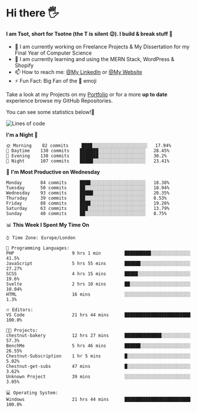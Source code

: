 # Hi there :raised_hand_with_fingers_splayed:
#### I am Tsot, short for Tsotne (the T is silent :wink:). I build & break stuff :space_invader:
- :telescope: I am currently working on Freelance Projects & My Dissertation for my Final Year of Computer Science
- :seedling: I am currently learning and using the MERN Stack, WordPress & Shopify
- :mailbox: How to reach me: [@My LinkedIn](https://www.linkedin.com/in/tsotne-gvadzabia/) or [@My Website](https://tsotnegvadzabia.me/contact)
- :zap: Fun Fact: Big Fan of the :space_invader: emoji

Take a look at my Projects on my [Portfolio](https://tsotnegvadzabia.me/) or for a more **up to date** experience browse my GitHub Repositories.

You can see some statistics below!:space_invader:
<!--START_SECTION:waka-->
![Lines of code](https://img.shields.io/badge/From%20Hello%20World%20I%27ve%20Written-3.5%20million%20lines%20of%20code-blue)

**I'm a Night 🦉** 

```text
🌞 Morning    82 commits     ████░░░░░░░░░░░░░░░░░░░░░   17.94% 
🌆 Daytime    130 commits    ███████░░░░░░░░░░░░░░░░░░   28.45% 
🌃 Evening    138 commits    ███████░░░░░░░░░░░░░░░░░░   30.2% 
🌙 Night      107 commits    █████░░░░░░░░░░░░░░░░░░░░   23.41%

```
📅 **I'm Most Productive on Wednesday** 

```text
Monday       84 commits     ████░░░░░░░░░░░░░░░░░░░░░   18.38% 
Tuesday      50 commits     ██░░░░░░░░░░░░░░░░░░░░░░░   10.94% 
Wednesday    93 commits     █████░░░░░░░░░░░░░░░░░░░░   20.35% 
Thursday     39 commits     ██░░░░░░░░░░░░░░░░░░░░░░░   8.53% 
Friday       88 commits     ████░░░░░░░░░░░░░░░░░░░░░   19.26% 
Saturday     63 commits     ███░░░░░░░░░░░░░░░░░░░░░░   13.79% 
Sunday       40 commits     ██░░░░░░░░░░░░░░░░░░░░░░░   8.75%

```


📊 **This Week I Spent My Time On** 

```text
⌚︎ Time Zone: Europe/London

💬 Programming Languages: 
PHP                      9 hrs 1 min         ██████████░░░░░░░░░░░░░░░   41.5% 
JavaScript               5 hrs 55 mins       ██████░░░░░░░░░░░░░░░░░░░   27.27% 
SCSS                     4 hrs 15 mins       █████░░░░░░░░░░░░░░░░░░░░   19.6% 
Svelte                   2 hrs 10 mins       ██░░░░░░░░░░░░░░░░░░░░░░░   10.04% 
HTML                     16 mins             ░░░░░░░░░░░░░░░░░░░░░░░░░   1.3%

🔥 Editors: 
VS Code                  21 hrs 44 mins      █████████████████████████   100.0%

🐱‍💻 Projects: 
chestnut-bakery          12 hrs 27 mins      ██████████████░░░░░░░░░░░   57.3% 
BenchMe                  5 hrs 46 mins       ██████░░░░░░░░░░░░░░░░░░░   26.55% 
Chestnut-Subscription    1 hr 5 mins         █░░░░░░░░░░░░░░░░░░░░░░░░   5.02% 
Chestnut-get-subs        47 mins             █░░░░░░░░░░░░░░░░░░░░░░░░   3.62% 
Unknown Project          39 mins             ░░░░░░░░░░░░░░░░░░░░░░░░░   3.05%

💻 Operating System: 
Windows                  21 hrs 44 mins      █████████████████████████   100.0%

```


<!--END_SECTION:waka-->

